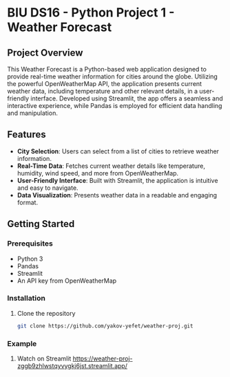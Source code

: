 # BIU DS16 - Python Project 1 - Weather Forecast
## Project Overview
This Weather Forecast is a Python-based web application designed to provide real-time weather information for cities around the globe. Utilizing the powerful OpenWeatherMap API, the application presents current weather data, including temperature and other relevant details, in a user-friendly interface. Developed using Streamlit, the app offers a seamless and interactive experience, while Pandas is employed for efficient data handling and manipulation.

## Features
- **City Selection**: Users can select from a list of cities to retrieve weather information.
- **Real-Time Data**: Fetches current weather details like temperature, humidity, wind speed, and more from OpenWeatherMap.
- **User-Friendly Interface**: Built with Streamlit, the application is intuitive and easy to navigate.
- **Data Visualization**: Presents weather data in a readable and engaging format.

## Getting Started
### Prerequisites
- Python 3
- Pandas
- Streamlit
- An API key from OpenWeatherMap

### Installation
1. Clone the repository
   ```bash
   git clone https://github.com/yakov-yefet/weather-proj.git

### Example
1. Watch on Streamlit https://weather-proj-zggb9zhlwstqyvygkj6jst.streamlit.app/
